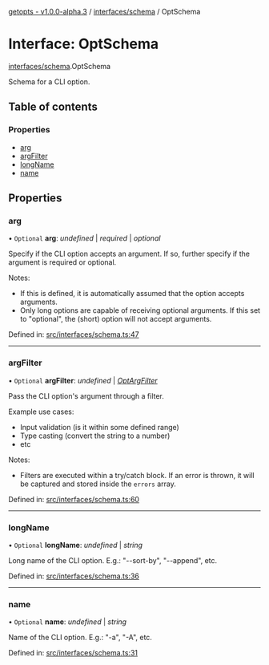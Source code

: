 [getopts - v1.0.0-alpha.3](../README.md) / [interfaces/schema](../modules/interfaces_schema.md) / OptSchema

# Interface: OptSchema

[interfaces/schema](../modules/interfaces_schema.md).OptSchema

Schema for a CLI option.

## Table of contents

### Properties

- [arg](interfaces_schema.optschema.md#arg)
- [argFilter](interfaces_schema.optschema.md#argfilter)
- [longName](interfaces_schema.optschema.md#longname)
- [name](interfaces_schema.optschema.md#name)

## Properties

### arg

• `Optional` **arg**: _undefined_ \| _required_ \| _optional_

Specify if the CLI option accepts an argument. If so, further specify if
the argument is required or optional.

Notes:

- If this is defined, it is automatically assumed that the option accepts
  arguments.
- Only long options are capable of receiving optional arguments. If this
  set to "optional", the (short) option will not accept arguments.

Defined in: [src/interfaces/schema.ts:47](https://github.com/prasadrajandran/node-getopts/blob/1bad317/src/interfaces/schema.ts#L47)

---

### argFilter

• `Optional` **argFilter**: _undefined_ \| [_OptArgFilter_](interfaces_schema.optargfilter.md)

Pass the CLI option's argument through a filter.

Example use cases:

- Input validation (is it within some defined range)
- Type casting (convert the string to a number)
- etc

Notes:

- Filters are executed within a try/catch block. If an error is thrown, it
  will be captured and stored inside the `errors` array.

Defined in: [src/interfaces/schema.ts:60](https://github.com/prasadrajandran/node-getopts/blob/1bad317/src/interfaces/schema.ts#L60)

---

### longName

• `Optional` **longName**: _undefined_ \| _string_

Long name of the CLI option.
E.g.: "--sort-by", "--append", etc.

Defined in: [src/interfaces/schema.ts:36](https://github.com/prasadrajandran/node-getopts/blob/1bad317/src/interfaces/schema.ts#L36)

---

### name

• `Optional` **name**: _undefined_ \| _string_

Name of the CLI option.
E.g.: "-a", "-A", etc.

Defined in: [src/interfaces/schema.ts:31](https://github.com/prasadrajandran/node-getopts/blob/1bad317/src/interfaces/schema.ts#L31)

